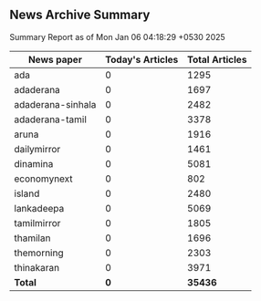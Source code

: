 <!-- @format -->
## News Archive Summary

Summary Report as of Mon Jan 06 04:18:29 +0530 2025

| News paper         | Today's Articles | Total Articles |
|--------------------|------------------|----------------|
| ada               | 0          | 1295        |
| adaderana               | 0          | 1697        |
| adaderana-sinhala               | 0          | 2482        |
| adaderana-tamil               | 0          | 3378        |
| aruna               | 0          | 1916        |
| dailymirror               | 0          | 1461        |
| dinamina               | 0          | 5081        |
| economynext               | 0          | 802        |
| island               | 0          | 2480        |
| lankadeepa               | 0          | 5069        |
| tamilmirror               | 0          | 1805        |
| thamilan               | 0          | 1696        |
| themorning               | 0          | 2303        |
| thinakaran               | 0          | 3971        |
| **Total**          | **0**      | **35436** |

